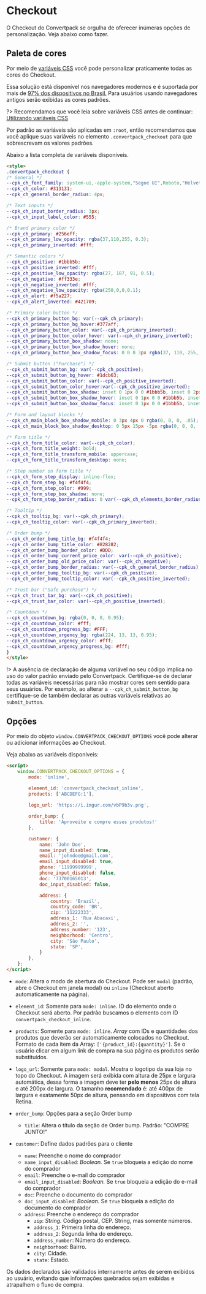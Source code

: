 # Checkout
O Checkout do Convertpack se orgulha de oferecer inúmeras opções de personalização. Veja abaixo como fazer.

## Paleta de cores
Por meio de [variáveis CSS](https://developer.mozilla.org/pt-BR/docs/Web/CSS/Using_CSS_custom_properties) você pode personalizar praticamente todas as cores do Checkout.

Essa solução está disponível nos navegadores modernos e é suportada por mais de [97% dos dispositivos no Brasil.](https://caniuse.com/#feat=css-variables) Para usuários usando navegadores antigos serão exibidas as cores padrões.

?> Recomendamos que você leia sobre variáveis CSS antes de continuar: [Utilizando variáveis CSS](https://developer.mozilla.org/pt-BR/docs/Web/CSS/Using_CSS_custom_properties)

Por padrão as variáveis são aplicadas em `:root`, então recomendamos que você aplique suas variáveis no elemento `.convertpack_checkout` para que sobrescrevam os valores padrões.

Abaixo a lista completa de variáveis disponíveis.
```html
<style>
.convertpack_checkout {
/* General */
--cpk_ch_font_family: system-ui,-apple-system,"Segoe UI",Roboto,"Helvetica Neue",Arial,"Noto Sans",sans-serif;
--cpk_ch_color: #313131;
--cpk_ch_general_border_radius: 4px;

/* Text inputs */
--cpk_ch_input_border_radius: 3px;
--cpk_ch_input_label_color: #555;

/* Brand primary color */
--cpk_ch_primary: #256eff;
--cpk_ch_primary_low_opacity: rgba(37,110,255, 0.3);
--cpk_ch_primary_inverted: #fff;

/* Semantic colors */
--cpk_ch_positive: #1bbb5b;
--cpk_ch_positive_inverted: #fff;
--cpk_ch_positive_low_opacity: rgba(27, 187, 91, 0.5);
--cpk_ch_negative: #ff333e;
--cpk_ch_negative_inverted: #fff;
--cpk_ch_negative_low_opacity: rgba(250,0,0,0.1);
--cpk_ch_alert: #f5a227;
--cpk_ch_alert_inverted: #421709;

/* Primary color button */
--cpk_ch_primary_button_bg: var(--cpk_ch_primary);
--cpk_ch_primary_button_bg_hover:#377aff;
--cpk_ch_primary_button_color: var(--cpk_ch_primary_inverted);
--cpk_ch_primary_button_color_hover: var(--cpk_ch_primary_inverted);
--cpk_ch_primary_button_box_shadow: none;
--cpk_ch_primary_button_box_shadow_hover: none;
--cpk_ch_primary_button_box_shadow_focus: 0 0 0 3px rgba(37, 110, 255, 0.3);

/* Submit button ("Purchase") */
--cpk_ch_submit_button_bg: var(--cpk_ch_positive);
--cpk_ch_submit_button_bg_hover: #1dcb63;
--cpk_ch_submit_button_color: var(--cpk_ch_positive_inverted);
--cpk_ch_submit_button_color_hover:var(--cpk_ch_positive_inverted);
--cpk_ch_submit_button_box_shadow: inset 0 1px 0 0 #1bbb5b, inset 0 2px 0 0 rgba(255, 255, 255, 0.4), inset 0 -2px 0 0 #18a550, 0 10px 7px -7px rgba(27, 187, 91, 0.2);
--cpk_ch_submit_button_box_shadow_hover: inset 0 1px 0 0 #1bbb5b, inset 0 2px 0 0 rgba(255, 255, 255, 0.4), inset 0 -2px 0 0 #18a550, 0 10px 7px -7px rgba(27, 187, 91, 0.2), 0 0 0 3px rgba(27, 187, 91, 0.3);
--cpk_ch_submit_button_box_shadow_focus: inset 0 1px 0 0 #1bbb5b, inset 0 2px 0 0 rgba(255, 255, 255, 0.4), inset 0 -2px 0 0 #18a550, 0 10px 7px -7px rgba(27, 187, 91, 0.2), 0 0 0 3px rgba(27, 187, 91, 0.3);

/* Form and layout blocks */
--cpk_ch_main_block_box_shadow_mobile: 0 3px 4px 0 rgba(0, 0, 0, .05);
--cpk_ch_main_block_box_shadow_desktop: 0 5px 15px -5px rgba(0, 0, 0, .1);

/* Form title */
--cpk_ch_form_title_color: var(--cpk_ch_color);
--cpk_ch_form_title_weight: bold;
--cpk_ch_form_title_transform_mobile: uppercase;
--cpk_ch_form_title_transform_desktop: none;

/* Step number on form title */
--cpk_ch_form_step_display: inline-flex;
--cpk_ch_form_step_bg: #f4f4f4;
--cpk_ch_form_step_color: #999;
--cpk_ch_form_step_box_shadow: none;
--cpk_ch_form_step_border_radius: 0 var(--cpk_ch_elements_border_radius) var(--cpk_ch_elements_border_radius) 0;

/* Tooltip */
--cpk_ch_tooltip_bg: var(--cpk_ch_primary);
--cpk_ch_tooltip_color: var(--cpk_ch_primary_inverted);

/* Order bump */
--cpk_ch_order_bump_title_bg: #f4f4f4;
--cpk_ch_order_bump_title_color: #828282;
--cpk_ch_order_bump_border_color: #DDD;
--cpk_ch_order_bump_current_price_color: var(--cpk_ch_positive);
--cpk_ch_order_bump_old_price_color: var(--cpk_ch_negative);
--cpk_ch_order_bump_border_radius: var(--cpk_ch_general_border_radius);
--cpk_ch_order_bump_tooltip_bg: var(--cpk_ch_positive);
--cpk_ch_order_bump_tooltip_color: var(--cpk_ch_positive_inverted);

/* Trust bar ("Safe purchase") */
--cpk_ch_trust_bar_bg: var(--cpk_ch_positive);
--cpk_ch_trust_bar_color: var(--cpk_ch_positive_inverted);

/* Countdown */
--cpk_ch_countdown_bg: rgba(0, 0, 0, 0.95);
--cpk_ch_countdown_color: #fff;
--cpk_ch_countdown_progress_bg: #FFF;
--cpk_ch_countdown_urgency_bg: rgba(224, 13, 13, 0.95);
--cpk_ch_countdown_urgency_color: #fff;
--cpk_ch_countdown_urgency_progress_bg: #fff;
}
</style>
```

!> A ausência de declaração de alguma variável no seu código implica no uso do valor padrão enviado pelo Convertpack. Certifique-se de declarar todas as variáveis necessárias para não mostrar cores sem sentido para seus usuários. Por exemplo, ao alterar a `--cpk_ch_submit_button_bg` certifique-se de também declarar as outras variáveis relativas ao `submit_button`. 

## Opções
Por meio do objeto `window.CONVERTPACK_CHECKOUT_OPTIONS` você pode alterar ou adicionar informações ao Checkout.

Veja abaixo as variáveis disponíveis:

```html
<script>
	window.CONVERTPACK_CHECKOUT_OPTIONS = {
		mode: 'inline',

		element_id: 'convertpack_checkout_inline',
        products: ['ABCDEFG:1'],
		
		logo_url: 'https://i.imgur.com/vbP9b3v.png',

		order_bump: {
			title: 'Aproveite e compre esses produtos!'
		},

		customer: {
			name: 'John Doe',
			name_input_disabled: true,
			email: 'johndoe@gmail.com',
			email_input_disabled: true,
			phone: '11999999999',
            phone_input_disabled: false,
			doc: '73700165013',
            doc_input_disabled: false,

			address: {
				country: 'Brazil',
				country_code: 'BR',
				zip: '11222333',
				address_1: 'Rua Abacaxi',
				address_2: '',
				address_number: '123',	
				neighborhood: 'Centro',
				city: 'São Paulo',
				state: 'SP',
			}
		},
	}; 
</script>
```

- `mode`: Altera o modo de abertura do Checkout. Pode ser `modal` (padrão, abre o Checkout em janela modal) ou `inline` (Checkout aberto automaticamente na página).

- `element_id`: Somente para `mode: inline`. ID do elemento onde o Checkout será aberto. Por padrão buscamos o elemento com ID `convertpack_checkout_inline`.
- `products`: Somente para `mode: inline`. _Array_ com IDs e quantidades dos produtos que deverão ser automaticamente colocados no Checkout. Formato de cada item da Array: `['{product_id}:{quantity}']`. Se o usuário clicar em algum link de compra na sua página os produtos serão substituídos.

- `logo_url`: Somente para `mode: modal`. Mostra o logotipo da sua loja no topo do Checkout. A imagem será exibida com altura de 25px e largura automática, dessa forma a imagem deve ter **pelo menos** 25px de altura e até 200px de largura. O tamanho **recomendado** é: até 400px de largura e exatamente 50px de altura, pensando em dispositivos com tela Retina.

-  `order_bump`: Opções para a seção Order bump
    - `title`: Altera o título da seção de Order bump. Padrão: "COMPRE JUNTO!"
    
- `customer`: Define dados padrões para o cliente
    - `name`: Preenche o nome do comprador
    - `name_input_disabled`: _Boolean._ Se `true` bloqueia a edição do nome do comprador
    - `email`: Preenche o e-mail do comprador
    - `email_input_disabled`: _Boolean._ Se `true` bloqueia a edição do e-mail do comprador
    - `doc`: Preenche o documento do comprador
    - `doc_input_disabled`: _Boolean._ Se `true` bloqueia a edição do documento do comprador
    - `address`: Preenche o endereço do comprador
        - `zip`: _String._ Código postal, CEP. String, mas somente números.
        - `address_1`: Primeira linha do endereço.
        - `address_2`: Segunda linha do endereço.
        - `address_number`: Número do endereço.
        - `neighborhood`: Bairro.
        - `city`: Cidade. 
        - `state`: Estado.

Os dados declarados são validados internamente antes de serem exibidos ao usuário, evitando que informações quebrados sejam exibidas e atrapalhem o fluxo de compra.
